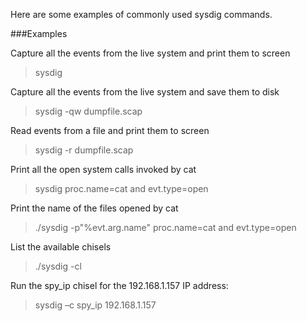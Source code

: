 Here are some examples of commonly used sysdig commands.

###Examples

Capture all the events from the live system and print them to screen
> sysdig

Capture all the events from the live system and save them to disk
> sysdig -qw dumpfile.scap

Read events from a file and print them to screen
> sysdig -r dumpfile.scap

Print all the open system calls invoked by cat
> sysdig proc.name=cat and evt.type=open

Print the name of the files opened by cat
> ./sysdig -p"%evt.arg.name" proc.name=cat and evt.type=open

List the available chisels
> ./sysdig -cl

Run the spy_ip chisel for the 192.168.1.157 IP address:
> sysdig –c spy_ip 192.168.1.157